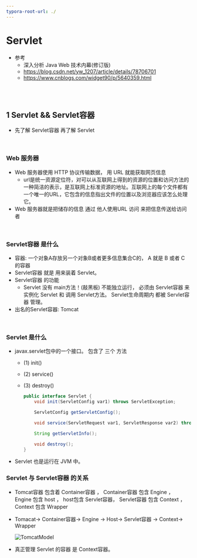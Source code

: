 ```yaml
---
typora-root-url: ./
---
```


# Servlet

* 参考 
  - 深入分析 Java Web 技术内幕(修订版)
  - <https://blog.csdn.net/yw_1207/article/details/78706701>
  - <https://www.cnblogs.com/widget90/p/5640359.html>

<br><br>

## 1 Servlet && Servlet容器

* 先了解 Servlet容器 再了解 Servlet

<br>

### Web 服务器

- Web 服务器使用 HTTP 协议传输数据， 用 URL 就能获取网页信息
  - url是统一资源定位符，对可以从互联网上得到的资源的位置和访问方法的一种简洁的表示，是互联网上标准资源的地址。互联网上的每个文件都有一个唯一的URL，它包含的信息指出文件的位置以及浏览器应该怎么处理它。
- Web 服务器就是把储存的信息 通过 他人使用URL 访问 来把信息传送给访问者

<br>

### Servlet容器 是什么

- 容器: 一个对象A存放另一个对象B或者更多信息集合C的， A 就是 B 或者 C 的容器<br>
- Servlet容器 就是 用来装着 Servlet。
- Servlet容器 的功能
  - Servlet 没有 main方法！(敲黑板) 不能独立运行， 必须由 Servlet容器 来实例化 Servlet 和 调用 Servlet方法。 Servlet生命周期内 都被 Servlet容器 管理。
- 出名的Servlet容器: Tomcat

<br>

### Servlet 是什么

- javax.servlet包中的一个接口。 包含了 三个 方法

  - (1) init()

  - (2) service()

  - (3) destroy()

    ```java
    public interface Servlet {
        void init(ServletConfig var1) throws ServletException;
    
        ServletConfig getServletConfig();
    
        void service(ServletRequest var1, ServletResponse var2) throws ServletException, IOException;
    
        String getServletInfo();
    
        void destroy();
    }
    ```

- Servlet 也是运行在 JVM 中。



### Servlet 与 Servlet容器 的关系

- Tomcat容器 包含着 Container容器 ， Container容器 包含 Engine ， Engine 包含 host ， host包含 Servlet容器， Servlet容器 包含 Context ， Context 包含 Wrapper

- Tomacat-> Container容器-> Engine -> Host-> Servlet容器 -> Context-> Wrapper

  ![TomcatModel](/Pic/TomcatModel.png)

- 真正管理 Servlet 的容器 是 Context容器。